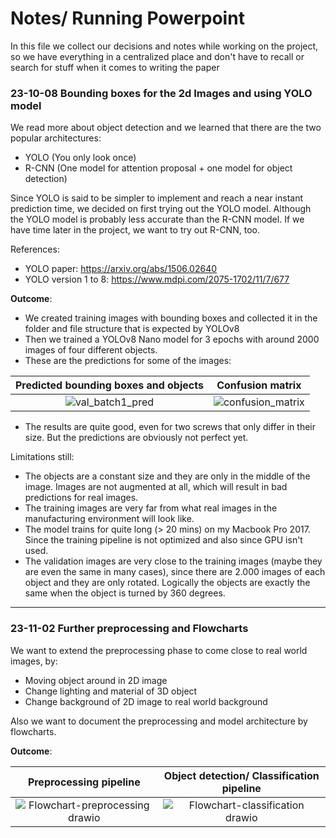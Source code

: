 # Notes/ Running Powerpoint
In this file we collect our decisions and notes while working on the project, so we have everything in a centralized place and don't have to recall or search for stuff when it comes to writing the paper

### 23-10-08 Bounding boxes for the 2d Images and using YOLO model

We read more about object detection and we learned that there are the two popular architectures:
- YOLO (You only look once) 
- R-CNN (One model for attention proposal + one model for object detection)
  
Since YOLO is said to be simpler to implement and reach a near instant prediction time, we decided on first trying out the YOLO model.
Although the YOLO model is probably less accurate than the R-CNN model. If we have time later in the project, we want to try out R-CNN, too.

References:
- YOLO paper: https://arxiv.org/abs/1506.02640
- YOLO version 1 to 8: https://www.mdpi.com/2075-1702/11/7/677  

**Outcome**:
- We created training images with bounding boxes and collected it in the folder and file structure that is expected by YOLOv8
- Then we trained a YOLOv8 Nano model for 3 epochs with around 2000 images of four different objects.
- These are the predictions for some of the images:

Predicted bounding boxes and objects             |  Confusion matrix
:-------------------------:|:-------------------------:
![val_batch1_pred](https://github.com/rodolfo-cacacho/3d_mai/assets/67323507/0ba5ad68-611f-4b49-8f4d-8a51523a3c3c) | ![confusion_matrix](https://github.com/rodolfo-cacacho/3d_mai/assets/67323507/3e186b16-b319-4822-945f-7404c3274647)

- The results are quite good, even for two screws that only differ in their size. But the predictions are obviously not perfect yet.

Limitations still:
- The objects are a constant size and they are only in the middle of the image. Images are not augmented at all, which will result in bad predictions for real images.
- The training images are very far from what real images in the manufacturing environment will look like.
- The model trains for quite long (> 20 mins) on my Macbook Pro 2017. Since the training pipeline is not optimized and also since GPU isn't used.
- The validation images are very close to the training images (maybe they are even the same in many cases), since there are 2.000 images of each object and they are only rotated. Logically the objects are exactly the same when the object is turned by 360 degrees.

---
### 23-11-02 Further preprocessing and Flowcharts

We want to extend the preprocessing phase to come close to real world images, by:
- Moving object around in 2D image
- Change lighting and material of 3D object
- Change background of 2D image to real world background

Also we want to document the preprocessing and model architecture by flowcharts.

**Outcome**:

Preprocessing pipeline             |  Object detection/ Classification pipeline
:-------------------------:|:-------------------------:
![Flowchart-preprocessing drawio](https://github.com/rodolfo-cacacho/3d_mai/assets/67323507/44be0e74-c991-483e-acd4-73a4a0cc575b)  |  ![Flowchart-classification drawio](https://github.com/rodolfo-cacacho/3d_mai/assets/67323507/e298eee8-7e14-4609-b6e2-8367fbd271b8)



